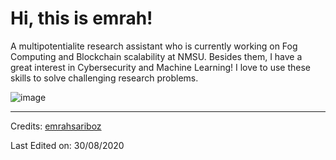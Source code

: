 # Hi, this is emrah!
A multipotentialite research assistant who is currently working on Fog Computing and Blockchain scalability at NMSU. Besides them, I have a great interest in Cybersecurity and Machine Learning! I love to use these skills to solve challenging research problems.


![image](https://media.giphy.com/media/4TtTVTmBoXp8txRU0C/giphy.gif)

-----
Credits: [emrahsariboz](https://github.com/emrahsariboz)

Last Edited on: 30/08/2020
